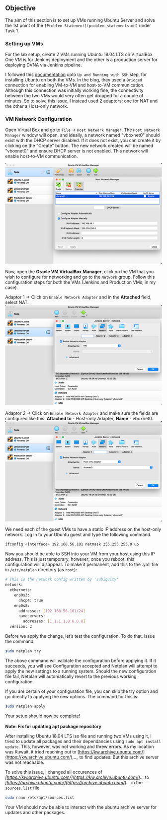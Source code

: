 ## **Objective**

The aim of this section is to set up VMs running Ubuntu Server and solve the 1st point of the `[Problem Statement](problem_statements.md)` under Task 1.

### **Setting up VMs**
For the lab setup, create 2 VMs running Ubuntu 18.04 LTS on VirtualBox. One VM is for Jenkins deployment and the other is a production server for deploying DVNA via Jenkins pipeline. 

I followed this [documentation](https://hibbard.eu/install-ubuntu-virtual-box/) upto `Up and Running with SSH` step, for installing Ubuntu on both the VMs. In the blog, they used a `Bridged` connection for enabling VM-to-VM and host-to-VM communication. Although this connection was initially working fine, the connectivity between the two VMs would very often get dropped for a couple of minutes. So to solve this issue, I instead used 2 adaptors; one for NAT and the other a Host-only network.

### **VM Network Configuration**
Open Virtual Box and go to `File` -> `Host Network Manager`. The `Host Network Manager` window will open, and ideally, a network named "vboxnet0" should exist with the DHCP server disabled. If it does not exist, you can create it by clicking on the "Create" button. The new network created will be named "vboxnet0" and ensure DHCP server is not enabled. This network will enable host-to-VM communication.

![Screenshot](img/vm_setup_1.png)

Now, open the **Oracle VM VirtualBox Manager**, click on the VM that you wish to configure for networking and go to the `Network` group. Follow this configuration steps for both the VMs (Jenkins and Production VMs, in my case).

Adaptor 1 -> Click on `Enable Network Adapter` and in the **Attached** field, select NAT.
![Screenshot](img/vm_setup_2.png)

Adaptor 2 -> Click on `Enable Network Adapter` and make sure the fields are configured like this: **Attached to** - Host-only Adapter,  **Name** - vboxnet0.
![Screenshot](img/vm_setup_3.png)

We need each of the guest VMs to have a static IP address on the host-only network. Log in to your Ubuntu guest and type the following command.

```bash
ifconfig <interface> 192.168.56.101 netmask 255.255.255.0 up
```

Now you should be able to SSH into your VM from your host using this IP address. This is just temporary, however; once you reboot, this configuration will disappear. To make it permanent, add this to the .yml file in `/etc/netplan` directory (as `root`):
```bash
# This is the network config written by 'subiquity'
network:
  ethernets:
    enp0s3:
      dhcp4: true
    enp0s8:
      addresses: [192.168.56.101/24]
      nameservers:
        addresses: [1.1.1.1,8.8.8.8]
  version: 2
```

Before we apply the change, let’s test the configuration. To do that, issue the command:

```bash
sudo netplan try
```

The above command will validate the configuration before applying it. If it succeeds, you will see Configuration accepted and Netplan will attempt to apply the new settings to a running system. Should the new configuration file fail, Netplan will automatically revert to the previous working configuration.

If you are certain of your configuration file, you can skip the try option and go directly to applying the new options. The command for this is:

```bash
sudo netplan apply
```

Your setup should now be complete!
<br><br>
**Note: Fix for updating apt package repository**

After installing Ubuntu 18.04 LTS iso file and running two VMs using it, I tried to update all packages and their dependancies using  `sudo apt install update`. This, however, was not working and threw  errors. As my location was Kuwait, it tried reaching out to [https://kw.archive.ubuntu.com/](https://kw.archive.ubuntu.com/)..._ to find updates. But this archive server was not reachable.

To solve this issue, I changed all occurences of _[https://kw.archive.ubuntu.com/](https://kw.archive.ubuntu.com/)..._ to _[https://archive.ubuntu.com/](https://archive.ubuntu.com/)..._ in the `sources.list` file

```bash
sudo nano /etc/apt/sources.list
```

Your VM should now be able to interact with the ubuntu archive server for updates and other packages.


